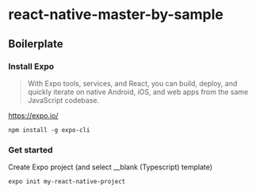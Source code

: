 # react-native-master-by-sample

## Boilerplate

### Install Expo

> With Expo tools, services, and React, you can build, deploy, and quickly iterate on native Android, iOS, and web apps from the same JavaScript codebase.

https://expo.io/

```
npm install -g expo-cli
```

### Get started

Create Expo project (and select __blank (Typescript) template)
```
expo init my-react-native-project
```






